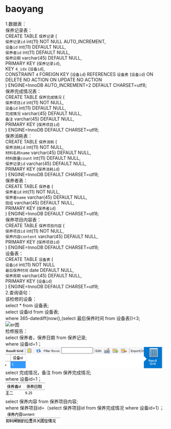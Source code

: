 # baoyang
1.数据表：<br/>
保养记录表：<br/>
CREATE TABLE `保养记录` (<br/>
  `保养记录id` int(11) NOT NULL AUTO_INCREMENT,<br/>
  `设备id` int(11) DEFAULT NULL,<br/>
  `保养者id` int(11) DEFAULT NULL,<br/>
  `保养日期` varchar(45) DEFAULT NULL,<br/>
  PRIMARY KEY (`保养记录id`),<br/>
  KEY `4_idx` (`设备id`),<br/>
  CONSTRAINT `4` FOREIGN KEY (`设备id`) REFERENCES `设备表` (`设备id`) ON DELETE NO ACTION ON UPDATE NO ACTION<br/>
) ENGINE=InnoDB AUTO_INCREMENT=2 DEFAULT CHARSET=utf8;<br/>
保养完成情况表：<br/>
CREATE TABLE `保养完成情况` (<br/>
  `保养项目id` int(11) NOT NULL,<br/>
  `设备id` int(11) DEFAULT NULL,<br/>
  `完成情况` varchar(45) DEFAULT NULL,<br/>
  `备注` varchar(45) DEFAULT NULL,<br/>
  PRIMARY KEY (`保养项目id`)<br/>
) ENGINE=InnoDB DEFAULT CHARSET=utf8;<br/>
保养消耗表：<br/>
CREATE TABLE `保养消耗` (<br/>
  `保养消耗id` int(11) NOT NULL,<br/>
  `材料名称name` varchar(45) DEFAULT NULL,<br/>
  `材料数量count` int(11) DEFAULT NULL,<br/>
  `保养记录id` varchar(45) DEFAULT NULL,<br/>
  PRIMARY KEY (`保养消耗id`)<br/>
) ENGINE=InnoDB DEFAULT CHARSET=utf8;<br/>
保养者表：<br/>
CREATE TABLE `保养者` (<br/>
  `保养者id` int(11) NOT NULL,<br/>
  `保养者name` varchar(45) DEFAULT NULL,<br/>
  `班组` varchar(45) DEFAULT NULL,<br/>
  PRIMARY KEY (`保养者id`)<br/>
) ENGINE=InnoDB DEFAULT CHARSET=utf8;<br/>
保养项目内容表：<br/>
CREATE TABLE `保养项目内容` (<br/>
  `保养项目id` int(11) NOT NULL,<br/>
  `保养内容content` varchar(45) DEFAULT NULL,<br/>
  PRIMARY KEY (`保养项目id`)<br/>
) ENGINE=InnoDB DEFAULT CHARSET=utf8;<br/>
设备表：<br/>
CREATE TABLE `设备表` (<br/>
  `设备id` int(11) NOT NULL<br/>
  `最后保养时间` date DEFAULT NULL,<br/>
  `保养周期` varchar(45) DEFAULT NULL,<br/>
  PRIMARY KEY (`设备id`)<br/>
) ENGINE=InnoDB DEFAULT CHARSET=utf8;<br/>
2.查询语句：<br/>
该检修的设备：<br/>
select * from 设备表;<br/>
select 设备id from 设备表;<br/>
where 365-datediff(now(),(select 最后保养时间 from 设备表))<3;<br/>
![er图](https://github.com/09143797/baoyang/blob/master/er图.png)<br/>
检修报告：<br/>
select 保养者，保养日期 from 保养记录;<br/>
where 设备id=1；<br/>
![w1](https://github.com/09143797/baoyang/blob/master/w1.png)<br/>
select 完成情况，备注 from 保养完成情况;<br/>
where 设备id=1；<br/>
![w2](https://github.com/09143797/baoyang/blob/master/w2.png)<br/>
select 保养内容 from 保养项目内容;<br/>
where 保养项目id=（select 保养项目id from 保养完成情况 where 设备id=1）；<br/>
![w3](https://github.com/09143797/baoyang/blob/master/w3.png)<br/>
